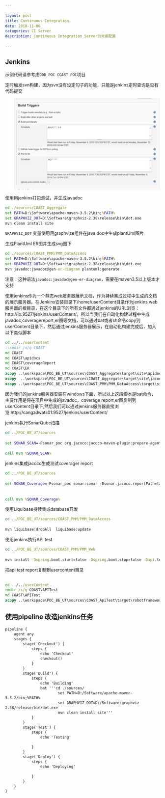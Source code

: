 ```yaml
---

layout: post
title: Continuous Integration
date: 2018-11-06
categories: CI Server
description: Continuous Integration Server的常用配置 

---
```


## Jenkins

示例代码请参考虑`DDD POC COAST POC`项目

定时触发svn构建，因为svn没有设定勾子的功能，只能是jenkins定时查询是否有代码提交

![](jenkins-task-triiger.PNG)

使用用jenkins打包测试，并生成javadoc

```bat
cd ./sources/COAST_Aggregate
set PATH=D:\Software\apache-maven-3.5.2\bin;%PATH%
set GRAPHVIZ_DOT=D:\Software\graphviz-2.38\release\bin\dot.exe
mvn clean install site 

```
`GRAPHVIZ_DOT` 变量使用用graphvize组件在java doc中生成plantUml图片

生成PlantUml ER图并生成svg图下

```bat
cd ./sources/COAST_PMM/PMM_DataAccess  
set PATH=D:\Software\apache-maven-3.5.2\bin;%PATH%
set GRAPHVIZ_DOT=D:\Software\graphviz-2.38\release\bin\dot.exe
mvn javadoc:javadoc@gen-er-diagram plantuml:generate
```
注意：这种语法`javadoc:javadoc@gen-er-diagram`，需要在maven3.5以上版本才支持



使用jenkins作为一个静态web服务器展示文档，作为持续集成过程中生成的文档的展示服务器。在Jenkins安装目录下/home/userContent目录作为jenkins web服务器的根目录，在这个目录下的所有文件都通过jenkins的URL浏览： http://ip:9527/jenkins/userContent/。所以当我们在自动化构建过程中生成javadoc,coveragereport,er图等文档，可以通过bat或者sh命令copy到userContent目录下，然后通过jenkins服务器展示，在自动化构建完成后，加入以下类似脚本

```bat
cd ../../userContent
::rmdir /s/q COAST
md COAST
md COAST\apidocs
md COAST\coverageReport
md COAST\ER
xcopy ..\workspace\POC_BE_UT\sources\COAST_Aggregate\target\site\apidocs  COAST\apidocs /s /e /h /d /y
xcopy  ..\workspace\POC_BE_UT\sources\COAST_Aggregate\target\site\jacoco-aggregate  COAST\coverageReport /s /e /h /d /y
xcopy ..\workspace\POC_BE_UT\sources\COAST_PMM\PMM_DataAccess\target\site\er  COAST\ER /s /e /h /d /y
```

因为我们的jenkins服务器安装在windows下面，所以以上这段脚本是bat命令，主要作用是将在项目中生成的javadoc，coverage report,er图复制到userContent目录下,然后我们可以通过jenkins服务器直接浏览:http://cangzdwats01:9527/jenkins/userContent/


jenkins执行SonarQube扫描

```bat
cd ../POC_BE_UT/sources

set SONAR_SCAN=-Psonar_poc org.jacoco:jacoco-maven-plugin:prepare-agent -Dmaven.test.failure.ignore=false sonar:sonar -Dsonar.host.url=http://cangzdlcoa02:9002 -Dsonar.scm.disabled=True 

call mvn %SONAR_SCAN%
```

jenkins集成jacoco生成测试coverager report

```bat
cd ../POC_BE_UT/sources

set SONAR_Coverage=-Psonar_poc sonar:sonar -Dsonar.jacoco.reportPath=target/jacoco.exec -Dsonar.jacoco.reportMissing.force.zero=true


call mvn %SONAR_Coverage%
```

使用Liquibase持续集成database开发

```bat
cd ../POC_BE_UT/sources/COAST_PMM/PMM_DataAccess

mvn liquibase:dropAll  liquibase:update
```

使用jenkins执行API test

```bat
cd ../POC_BE_UT/sources/COAST_PMM/PMM_Web

mvn install -Dspring.boot.start=false -Dspring.boot.stop=false -Dapi.test=false
```

把api test report复制到usercontent目录

```bat 

cd ../../userContent
rmdir /s/q COAST\APITest
md COAST\APITest
xcopy ..\workspace\POC_BE_UT\sources\COAST_ApiTest\target\robotframework-reports   COAST\APITest /s /e /h /d /y

```

## 使用pipeline 改造jenkins任务

```script
pipeline {
    agent any
    stages {
        stage('Checkout') {
            steps {
                echo 'Checkout'
                checkout()
            }
        }        
        stage('Build') {
            steps {
                echo 'Building'
                bat '''cd ./sources/ 
                        set PATH=D:/Software/apache-maven-3.5.2/bin;%PATH%  
                        set GRAPHVIZ_DOT=D:/Software/graphviz-2.38/release/bin/dot.exe  
                        mvn clean install site'''
            }
        }
        stage('Test') {
            steps {
                echo 'Testing'
               
            }
        }
        stage('Deploy') {
            steps {
                echo 'Deploying'
                
            }
        }
    }
}


```